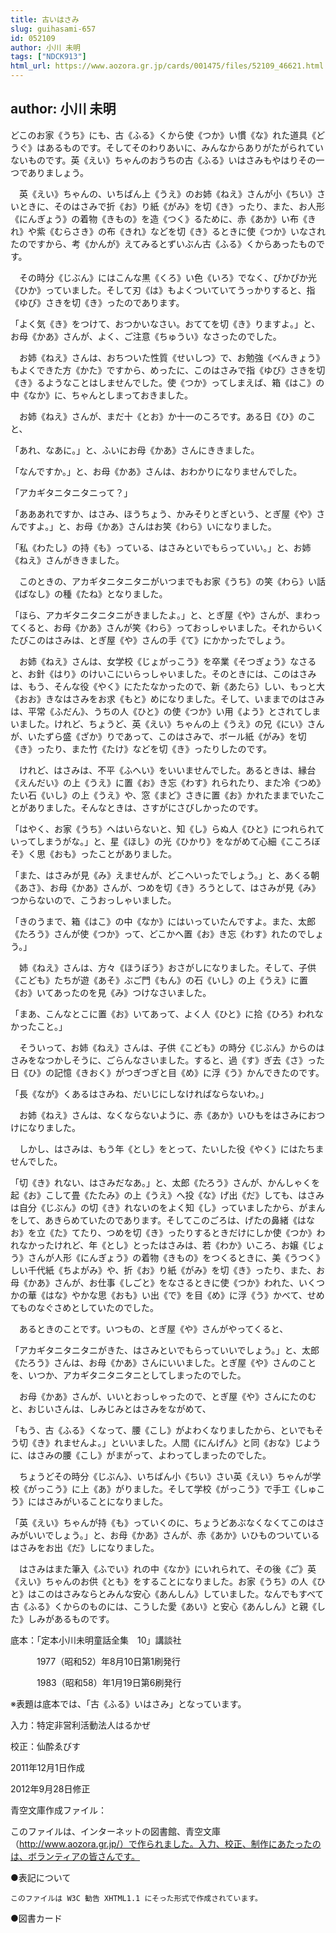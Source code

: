 ```yaml
---
title: 古いはさみ
slug: guihasami-657
id: 052109
author: 小川 未明
tags: ["NDCK913"]
html_url: https://www.aozora.gr.jp/cards/001475/files/52109_46621.html
---
```


## author: 小川 未明

どこのお家《うち》にも、古《ふる》くから使《つか》い慣《な》れた道具《どうぐ》はあるものです。そしてそのわりあいに、みんなからありがたがられていないものです。英《えい》ちゃんのおうちの古《ふる》いはさみもやはりその一つでありましょう。

　英《えい》ちゃんの、いちばん上《うえ》のお姉《ねえ》さんが小《ちい》さいときに、そのはさみで折《お》り紙《がみ》を切《き》ったり、また、お人形《にんぎょう》の着物《きもの》を造《つく》るために、赤《あか》い布《きれ》や紫《むらさき》の布《きれ》などを切《き》るときに使《つか》いなされたのですから、考《かんが》えてみるとずいぶん古《ふる》くからあったものです。

　その時分《じぶん》にはこんな黒《くろ》い色《いろ》でなく、ぴかぴか光《ひか》っていました。そして刃《は》もよくついていてうっかりすると、指《ゆび》さきを切《き》ったのであります。

「よく気《き》をつけて、おつかいなさい。おててを切《き》りますよ。」と、お母《かあ》さんが、よく、ご注意《ちゅうい》なさったのでした。

　お姉《ねえ》さんは、おちついた性質《せいしつ》で、お勉強《べんきょう》もよくできた方《かた》ですから、めったに、このはさみで指《ゆび》さきを切《き》るようなことはしませんでした。使《つか》ってしまえば、箱《はこ》の中《なか》に、ちゃんとしまっておきました。

　お姉《ねえ》さんが、まだ十《とお》か十一のころです。ある日《ひ》のこと、

「あれ、なあに。」と、ふいにお母《かあ》さんにききました。

「なんですか。」と、お母《かあ》さんは、おわかりになりませんでした。

「アカギタニタニタニって？」

「あああれですか、はさみ、ほうちょう、かみそりとぎという、とぎ屋《や》さんですよ。」と、お母《かあ》さんはお笑《わら》いになりました。

「私《わたし》の持《も》っている、はさみといでもらっていい。」と、お姉《ねえ》さんがききました。

　このときの、アカギタニタニタニがいつまでもお家《うち》の笑《わら》い話《ばなし》の種《たね》となりました。

「ほら、アカギタニタニタニがきましたよ。」と、とぎ屋《や》さんが、まわってくると、お母《かあ》さんが笑《わら》っておっしゃいました。それからいくたびこのはさみは、とぎ屋《や》さんの手《て》にかかったでしょう。

　お姉《ねえ》さんは、女学校《じょがっこう》を卒業《そつぎょう》なさると、お針《はり》のけいこにいらっしゃいました。そのときには、このはさみは、もう、そんな役《やく》にたたなかったので、新《あたら》しい、もっと大《おお》きなはさみをお求《もと》めになりました。そして、いままでのはさみは、平常《ふだん》、うちの人《ひと》の使《つか》い用《よう》とされてしまいました。けれど、ちょうど、英《えい》ちゃんの上《うえ》の兄《にい》さんが、いたずら盛《ざか》りであって、このはさみで、ボール紙《がみ》を切《き》ったり、また竹《たけ》などを切《き》ったりしたのです。

　けれど、はさみは、不平《ふへい》をいいませんでした。あるときは、縁台《えんだい》の上《うえ》に置《お》き忘《わす》れられたり、また冷《つめ》たい石《いし》の上《うえ》や、窓《まど》さきに置《お》かれたままでいたことがありました。そんなときは、さすがにさびしかったのです。

「はやく、お家《うち》へはいらないと、知《し》らぬ人《ひと》につれられていってしまうがな。」と、星《ほし》の光《ひかり》をながめて心細《こころぼそ》く思《おも》ったことがありました。

「また、はさみが見《み》えませんが、どこへいったでしょう。」と、あくる朝《あさ》、お母《かあ》さんが、つめを切《き》ろうとして、はさみが見《み》つからないので、こうおっしゃいました。

「きのうまで、箱《はこ》の中《なか》にはいっていたんですよ。また、太郎《たろう》さんが使《つか》って、どこかへ置《お》き忘《わす》れたのでしょう。」

　姉《ねえ》さんは、方々《ほうぼう》おさがしになりました。そして、子供《こども》たちが遊《あそ》ぶご門《もん》の石《いし》の上《うえ》に置《お》いてあったのを見《み》つけなさいました。

「まあ、こんなとこに置《お》いてあって、よく人《ひと》に拾《ひろ》われなかったこと。」

　そういって、お姉《ねえ》さんは、子供《こども》の時分《じぶん》からのはさみをなつかしそうに、ごらんなさいました。すると、過《す》ぎ去《さ》った日《ひ》の記憶《きおく》がつぎつぎと目《め》に浮《う》かんできたのです。

「長《なが》くあるはさみね、だいじにしなければならないわ。」

　お姉《ねえ》さんは、なくならないように、赤《あか》いひもをはさみにおつけになりました。

　しかし、はさみは、もう年《とし》をとって、たいした役《やく》にはたちませんでした。

「切《き》れない、はさみだなあ。」と、太郎《たろう》さんが、かんしゃくを起《お》こして畳《たたみ》の上《うえ》へ投《な》げ出《だ》しても、はさみは自分《じぶん》の切《き》れないのをよく知《し》っていましたから、がまんをして、あきらめていたのであります。そしてこのごろは、げたの鼻緒《はなお》を立《た》てたり、つめを切《き》ったりするときだけにしか使《つか》われなかったけれど、年《とし》とったはさみは、若《わか》いころ、お嬢《じょう》さんが人形《にんぎょう》の着物《きもの》をつくるときに、美《うつく》しい千代紙《ちよがみ》や、折《お》り紙《がみ》を切《き》ったり、また、お母《かあ》さんが、お仕事《しごと》をなさるときに使《つか》われた、いくつかの華《はな》やかな思《おも》い出《で》を目《め》に浮《う》かべて、せめてものなぐさめとしていたのでした。

　あるときのことです。いつもの、とぎ屋《や》さんがやってくると、

「アカギタニタニタニがきた、はさみといでもらっていいでしょう。」と、太郎《たろう》さんは、お母《かあ》さんにいいました。とぎ屋《や》さんのことを、いつか、アカギタニタニタニとしてしまったのでした。

　お母《かあ》さんが、いいとおっしゃったので、とぎ屋《や》さんにたのむと、おじいさんは、しみじみとはさみをながめて、

「もう、古《ふる》くなって、腰《こし》がよわくなりましたから、といでもそう切《き》れませんよ。」といいました。人間《にんげん》と同《おな》じように、はさみの腰《こし》がまがって、よわってしまったのでした。

　ちょうどその時分《じぶん》、いちばん小《ちい》さい英《えい》ちゃんが学校《がっこう》に上《あ》がりました。そして学校《がっこう》で手工《しゅこう》にはさみがいることになりました。

「英《えい》ちゃんが持《も》っていくのに、ちょうどあぶなくなくてこのはさみがいいでしょう。」と、お母《かあ》さんが、赤《あか》いひものついているはさみをお出《だ》しになりました。

　はさみはまた筆入《ふでい》れの中《なか》にいれられて、その後《ご》英《えい》ちゃんのお供《とも》をすることになりました。お家《うち》の人《ひと》はこのはさみならとみんな安心《あんしん》していました。なんでもすべて古《ふる》くからのものには、こうした愛《あい》と安心《あんしん》と親《した》しみがあるものです。













底本：「定本小川未明童話全集　10」講談社

　　　1977（昭和52）年8月10日第1刷発行

　　　1983（昭和58）年1月19日第6刷発行

※表題は底本では、「古《ふる》いはさみ」となっています。

入力：特定非営利活動法人はるかぜ

校正：仙酔ゑびす

2011年12月1日作成

2012年9月28日修正

青空文庫作成ファイル：

このファイルは、インターネットの図書館、青空文庫（http://www.aozora.gr.jp/）で作られました。入力、校正、制作にあたったのは、ボランティアの皆さんです。











●表記について


	このファイルは W3C 勧告 XHTML1.1 にそった形式で作成されています。







●図書カード